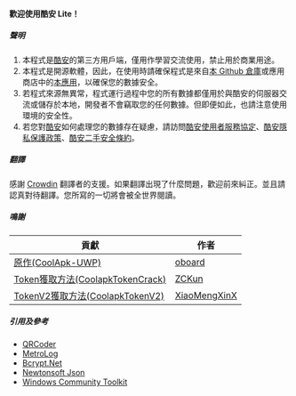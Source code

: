 #### 歡迎使用酷安 Lite！

##### 聲明
1. 本程式是[酷安](https://coolapk.com)的第三方用戶端，僅用作學習交流使用，禁止用於商業用途。
2. 本程式是開源軟體，因此，在使用時請確保程式是來自[本 Github 倉庫](https://github.com/Coolapk-UWP/Coolapk-Lite)或應用商店中的[本應用](https://www.microsoft.com/store/apps/9NB8J1BH0D7T)，以確保您的數據安全。
3. 若程式來源無異常，程式運行過程中您的所有數據都僅用於與酷安的伺服器交流或儲存於本地，開發者不會竊取您的任何數據。但即便如此，也請注意使用環境的安全性。
4. 若您對[酷安](https://coolapk.com)如何處理您的數據存在疑慮，請訪問[酷安使用者服務協定](https://m.coolapk.com/mp/user/agreement)、[酷安隱私保護政策](https://m.coolapk.com/mp/user/privacy)、[酷安二手安全條約](https://m.coolapk.com/mp/user/ershouAgreement)。

##### 翻譯
感謝 [Crowdin](https://crowdin.com/project/CoolapkUWP "Crowdin") 翻譯者的支援。如果翻譯出現了什麼問題，歡迎前來糾正。並且請認真對待翻譯。您所寫的一切將會被全世界閱讀。

##### 鳴謝
| 貢獻                                                                                                 | 作者                                              |
| -------------------------------------------------------------------------------------------------- | ----------------------------------------------- |
| [原作(CoolApk-UWP)](https://github.com/oboard/CoolApk-UWP "CoolApk-UWP")                             | [oboard](https://github.com/oboard)             |
| [Token獲取方法(CoolapkTokenCrack)](https://github.com/ZCKun/CoolapkTokenCrack "CoolapkTokenCrack")     | [ZCKun](https://github.com/ZCKun)               |
| [TokenV2獲取方法(CoolapkTokenV2)](https://github.com/XiaoMengXinX/FuckCoolapkTokenV2 "CoolapkTokenV2") | [XiaoMengXinX](https://github.com/XiaoMengXinX) |

##### 引用及參考
- [QRCoder](https://github.com/codebude/QRCoder "QRCoder")
- [MetroLog](https://github.com/novotnyllc/MetroLog "MetroLog")
- [Bcrypt.Net](https://github.com/BcryptNet/bcrypt.net "Bcrypt.Net")
- [Newtonsoft Json](https://www.newtonsoft.com/json "Newtonsoft Json")
- [Windows Community Toolkit](https://github.com/CommunityToolkit/WindowsCommunityToolkit "Windows Community Toolkit")